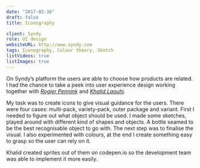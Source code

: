 ```yaml
---
date: "2017-02-16"
draft: false
title: Iconography

client: Syndy
role: UI design
websiteURL: http://www.syndy.com
tags: Iconography, Colour theory, Sketch
listVideos: true
listImages: true
---
```


On Syndy’s platform the users are able to choose how
products are related. I had the chance to take a peek into user experience
design working together with [*Rogier Pennink*][Rogier] and [*Khalid
Laouhi*][Khalid].

My task was to create icons to give visual guidance for the users. There were
four cases: multi-pack, variety-pack, outer package and variant. First I needed
to figure out what object should be used. I made some sketches, played around
with different kind of shapes and objects. A bottle seamed to be the best
recognisable object to go with.  The next step was to finalise the visual. I
also experimented with colours, at the end I create something easy to grasp so
the user can rely on it.

Khalid created sprites out of them on codepen.io so the development team was
able to implement it more easily.

[Khalid]: http://khalidl.nl
[Algis]: https://nl.linkedin.com/in/algirdas-desceras-760ba525
[Rogier]: https://nl.linkedin.com/in/rogier-pennink-05684b41
[Boris]: https://nl.linkedin.com/in/borissamoylenko
